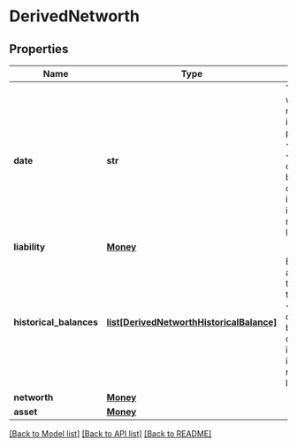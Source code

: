 # DerivedNetworth


## Properties
Name | Type | Description | Notes
------------ | ------------- | ------------- | -------------
**date** | **str** | The date as of when the networth information is provided.&lt;br&gt;&lt;br&gt;&lt;b&gt;Applicable containers&lt;/b&gt;: bank, creditcard, investment, insurance, realEstate, loan&lt;br&gt; | [optional] [readonly] 
**liability** | [**Money**](Money.md) |  | [optional] 
**historical_balances** | [**list[DerivedNetworthHistoricalBalance]**](DerivedNetworthHistoricalBalance.md) | Balances of the accounts over the period of time.&lt;br&gt;&lt;br&gt;&lt;b&gt;Applicable containers&lt;/b&gt;: bank, creditcard, investment, insurance, realEstate, loan&lt;br&gt; | [optional] [readonly] 
**networth** | [**Money**](Money.md) |  | [optional] 
**asset** | [**Money**](Money.md) |  | [optional] 

[[Back to Model list]](../README.md#documentation-for-models) [[Back to API list]](../README.md#documentation-for-api-endpoints) [[Back to README]](../README.md)


